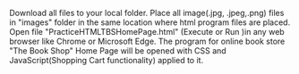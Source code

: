 Download all files to your local folder. Place all image(.jpg, .jpeg,.png) files in "images" folder in the same location where html program files are placed. Open file "PracticeHTMLTBSHomePage.html" (Execute or Run )in any web browser like Chrome or Microsoft Edge. The program for online book store "The Book Shop" Home Page will be opened with CSS and JavaScript(Shopping Cart functionality) applied to it.
